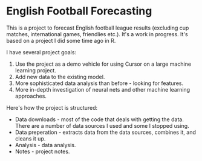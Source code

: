 # English Football Forecasting
This is a project to forecast English football league results (excluding cup matches, international games, friendlies etc.). It's a work in progress. It's based on a project I did some time ago in R.

I have several project goals:
1. Use the project as a demo vehicle for using Cursor on a large machine learning project.
2. Add new data to the existing model.
3. More sophisticated data analysis than before - looking for features.
4. More in-depth investigation of neural nets and other machine learning approaches.

Here's how the project is structured:
* Data downloads - most of the code that deals with getting the data. There are a number of data sources I used and some I stopped using.
* Data preperation - extracts data from the data sources, combines it, and cleans it up.
* Analysis - data analysis.
* Notes - project notes.
